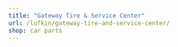 ```yaml
---
title: "Gateway Tire & Service Center"
url: /lufkin/gateway-tire-and-service-center/
shop: car parts
---
```


